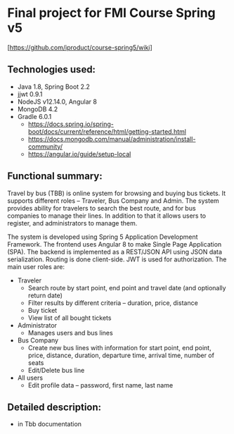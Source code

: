 # Final project for FMI Course Spring v5 
[https://github.com/iproduct/course-spring5/wiki]


## Technologies used:
- Java 1.8, Spring Boot 2.2
- jjwt 0.9.1
- NodeJS v12.14.0, Angular 8
- MongoDB 4.2
- Gradle 6.0.1
  - https://docs.spring.io/spring-boot/docs/current/reference/html/getting-started.html
  - https://docs.mongodb.com/manual/administration/install-community/
  - https://angular.io/guide/setup-local


## Functional summary:
Travel by bus (TBB) is online system for browsing and buying bus tickets. It supports different roles – Traveler, Bus Company and Admin. The system provides ability for travelers to search the best route, and for bus companies to manage their lines. In addition to that it allows users to register, and administrators to manage them.

The system is developed using Spring 5 Application Development Framework. The frontend uses Angular 8 to make Single Page Application (SPA).  The backend is implemented as a REST/JSON API using JSON data serialization. Routing is done client-side. JWT is used for authorization.
The main user roles are:
* Traveler
  * Search route by start point, end point and travel date
(and optionally return date)
  * Filter results by different criteria – duration, price, distance
  * Buy ticket
  * View list of all bought tickets
* Administrator
  * Manages users and bus lines
*	Bus Company 
    * Create new bus lines with information for start point, end point, price, distance, duration, departure time, arrival time, number of seats
    * Edit/Delete bus line
* All users 
  * Edit profile data – password, first name, last name


## Detailed description:
- in Tbb documentation
